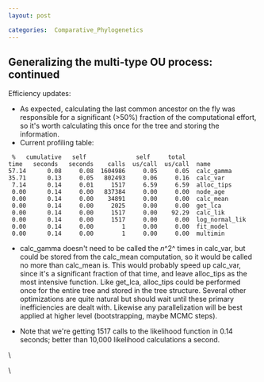 ```yaml
---
layout: post

categories:  Comparative_Phylogenetics
---
```






 





Generalizing the multi-type OU process: continued
-------------------------------------------------

Efficiency updates:

-   As expected, calculating the last common ancestor on the fly was
    responsible for a significant (\>50%) fraction of the computational
    effort, so it's worth calculating this once for the tree and storing
    the information.
-   Current profiling table:

<!-- -->

     %   cumulative   self              self     total           
    time   seconds   seconds    calls  us/call  us/call  name    
    57.14      0.08     0.08  1604986     0.05     0.05  calc_gamma
    35.71      0.13     0.05   802493     0.06     0.16  calc_var
     7.14      0.14     0.01     1517     6.59     6.59  alloc_tips
     0.00      0.14     0.00   837384     0.00     0.00  node_age
     0.00      0.14     0.00    34891     0.00     0.00  calc_mean
     0.00      0.14     0.00     2025     0.00     0.00  get_lca
     0.00      0.14     0.00     1517     0.00    92.29  calc_lik
     0.00      0.14     0.00     1517     0.00     0.00  log_normal_lik
     0.00      0.14     0.00        1     0.00     0.00  fit_model
     0.00      0.14     0.00        1     0.00     0.00  multimin

-   calc\_gamma doesn't need to be called the *n*^2^ times in calc\_var,
    but could be stored from the calc\_mean computation, so it would be
    called no more than calc\_mean is. This would probably speed up
    calc\_var, since it's a significant fraction of that time, and leave
    alloc\_tips as the most intensive function. Like get\_lca,
    alloc\_tips could be performed once for the entire tree and stored
    in the tree structure. Several other optimizations are quite natural
    but should wait until these primary inefficiencies are dealt with.
    Likewise any parallelization will be best applied at higher level
    (bootstrapping, maybe MCMC steps).

-   Note that we're getting 1517 calls to the likelihood function in
    0.14 seconds; better than 10,000 likelihood calculations a second.

\

\

